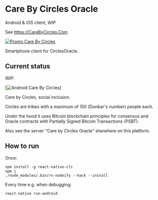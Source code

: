 # Care By Circles Oracle

Android & iOS client, WIP

See https://CareByCircles.Com

[![Promo Care By Circles](READMEImages/CareByCircles.gif)](https://youtu.be/YczwK4v-uJ0)

Smartphone client for CirclesOracle.

## Current status ##

WIP:

[![Android Care By Circles](READMEImages/android202011b.gif)]

Care by Circles, social inclusion.

Circles are tribes with a maximum of 150 (Dunbar's number) people each.

Under the hood it uses Bitcoin blockchain principles for consensus and Oracle contracts with Partially Signed Bitcoin Transactions (PSBT).

Also see the server "Care by Circles Oracle" elsewhere on this platform.

## How to run ##

Once:
````
npm install -g react-native-cli
npm i
./node_modules/.bin/rn-nodeify --hack --install
````
Every time e.g. when debugging:
````
react-native run-android
````